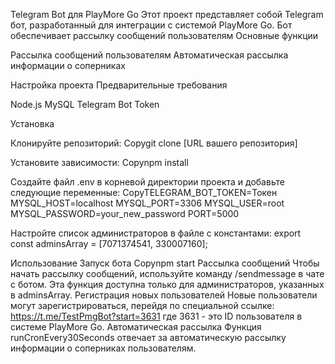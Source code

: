 Telegram Bot для PlayMore Go
Этот проект представляет собой Telegram бот, разработанный для интеграции с системой PlayMore Go. Бот обеспечивает рассылку сообщений пользователям
Основные функции

Рассылка сообщений пользователям
Автоматическая рассылка информации о соперниках

Настройка проекта
Предварительные требования

Node.js
MySQL
Telegram Bot Token

Установка

Клонируйте репозиторий:
Copygit clone [URL вашего репозитория]

Установите зависимости:
Copynpm install

Создайте файл .env в корневой директории проекта и добавьте следующие переменные:
CopyTELEGRAM_BOT_TOKEN=Токен
MYSQL_HOST=localhost
MYSQL_PORT=3306
MYSQL_USER=root
MYSQL_PASSWORD=your_new_password
PORT=5000

Настройте список администраторов в файле с константами:
export const adminsArray = [7071374541, 330007160];


Использование
Запуск бота
Copynpm start
Рассылка сообщений
Чтобы начать рассылку сообщений, используйте команду /sendmessage в чате с ботом. Эта функция доступна только для администраторов, указанных в adminsArray.
Регистрация новых пользователей
Новые пользователи могут зарегистрироваться, перейдя по специальной ссылке:
https://t.me/TestPmgBot?start=3631
где 3631 - это ID пользователя в системе PlayMore Go.
Автоматическая рассылка
Функция runCronEvery30Seconds отвечает за автоматическую рассылку информации о соперниках пользователям.